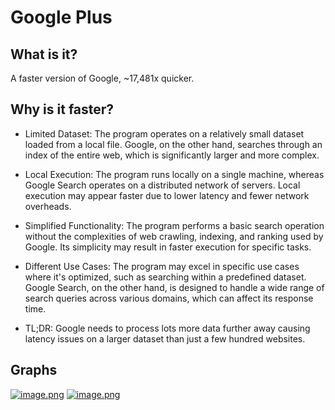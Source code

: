 # Google Plus
## What is it?
A faster version of Google, ~17,481x quicker.
## Why is it faster?
* Limited Dataset: The program operates on a relatively small dataset loaded from a local file. Google, on the other hand, searches through an index of the entire web, which is significantly larger and more complex.

* Local Execution: The program runs locally on a single machine, whereas Google Search operates on a distributed network of servers. Local execution may appear faster due to lower latency and fewer network overheads.

* Simplified Functionality: The program performs a basic search operation without the complexities of web crawling, indexing, and ranking used by Google. Its simplicity may result in faster execution for specific tasks.

* Different Use Cases: The program may excel in specific use cases where it's optimized, such as searching within a predefined dataset. Google Search, on the other hand, is designed to handle a wide range of search queries across various domains, which can affect its response time.
* TL;DR: Google needs to process lots more data further away causing latency issues on a larger dataset than just a few hundred websites.
## Graphs
[![image.png](https://i.postimg.cc/RVVPTkz6/image.png)](https://postimg.cc/MXNb6rHq)
[![image.png](https://i.postimg.cc/hv7VC1MY/image.png)](https://postimg.cc/D4nW0s9Q)

